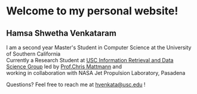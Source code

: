 # Welcome to my personal website!

## Hamsa Shwetha Venkataram
I am a second year Master's Student in Computer Science at the University of Southern California \
Currently a Research Student at [USC Information Retrieval and Data Science Group](https://irds.usc.edu) led by [Prof.Chris Mattmann](http://sunset.usc.edu/~mattmann/) and \
working in collaboration with NASA Jet Propulsion Laboratory, Pasadena

Questions? Feel free to reach me at <hvenkata@usc.edu> !

